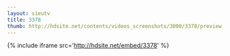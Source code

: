 ```yaml
---
layout: sieutv
title: 3378
thumb: http://hdsite.net/contents/videos_screenshots/3000/3378/preview_360p.mp4.jpg
---
```

{% include iframe src='http://hdsite.net/embed/3378' %}
 
